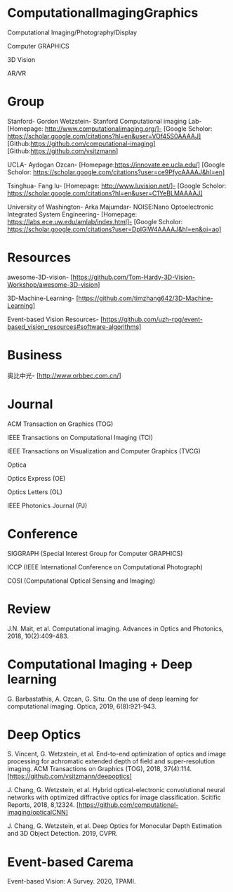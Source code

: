 # ComputationalImagingGraphics

Computational Imaging/Photography/Display

Computer GRAPHICS

3D Vision

AR/VR

# Group

Stanford-
Gordon Wetzstein-
Stanford Computational imaging Lab-
[Homepage: http://www.computationalimaging.org/]-
[Google Scholor: https://scholar.google.com/citations?hl=en&user=VOf45S0AAAAJ]
[Github:https://github.com/computational-imaging]
[Github:https://github.com/vsitzmann]

UCLA-
Aydogan Ozcan-
[Homepage:https://innovate.ee.ucla.edu/]
[Google Scholor: https://scholar.google.com/citations?user=ce9PfycAAAAJ&hl=en]

Tsinghua-
Fang lu-
[Homepage: http://www.luvision.net/]-
[Google Scholor: https://scholar.google.com/citations?hl=en&user=C1YeBLMAAAAJ]

University of Washington-
Arka Majumdar-
NOISE:Nano Optoelectronic Integrated System Engineering-
[Homepage: https://labs.ece.uw.edu/amlab/index.html]-
[Google Scholor: https://scholar.google.com/citations?user=DpIGlW4AAAAJ&hl=en&oi=ao]

# Resources

awesome-3D-vision-
[https://github.com/Tom-Hardy-3D-Vision-Workshop/awesome-3D-vision]

3D-Machine-Learning-
[https://github.com/timzhang642/3D-Machine-Learning]

Event-based Vision Resources-
[https://github.com/uzh-rpg/event-based_vision_resources#software-algorithms]

# Business

奥比中光-
[http://www.orbbec.com.cn/]

# Journal

ACM Transaction on Graphics (TOG)

IEEE Transactions on Computational Imaging (TCI)

IEEE Transactions on Visualization and Computer Graphics (TVCG)

Optica

Optics Express (OE)

Optics Letters (OL)

IEEE Photonics Journal (PJ)

# Conference

SIGGRAPH (Special Interest Group for Computer GRAPHICS)

ICCP (IEEE International Conference on Computational Photograph)

COSI (Computational Optical Sensing and Imaging)

# Review

J.N. Mait, et al. Computational imaging. Advances in Optics and Photonics, 2018, 10(2):409-483.

# Computational Imaging + Deep learning

G. Barbastathis, A. Ozcan, G. Situ. On the use of deep learning for computational imaging. Optica, 
2019, 6(8):921-943.

# Deep Optics

S. Vincent, G. Wetzstein, et al. End-to-end optimization of optics and image processing for 
achromatic extended depth of field and super-resolution imaging. ACM Transactions on Graphics (TOG), 
2018, 37(4):114.[https://github.com/vsitzmann/deepoptics]

J. Chang, G. Wetzstein, et al. Hybrid optical-electronic convolutional neural networks with
optimized diffractive optics for image classification. Scitific Reports, 2018, 8,12324. 
[https://github.com/computational-imaging/opticalCNN]

J. Chang, G. Wetzstein, et al. Deep Optics for Monocular Depth Estimation and 3D Object Detection. 2019, CVPR.

# Event-based Carema

Event-based Vision: A Survey. 2020, TPAMI.
